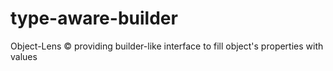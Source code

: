 # type-aware-builder
Object-Lens © providing builder-like interface to fill object's properties with values
